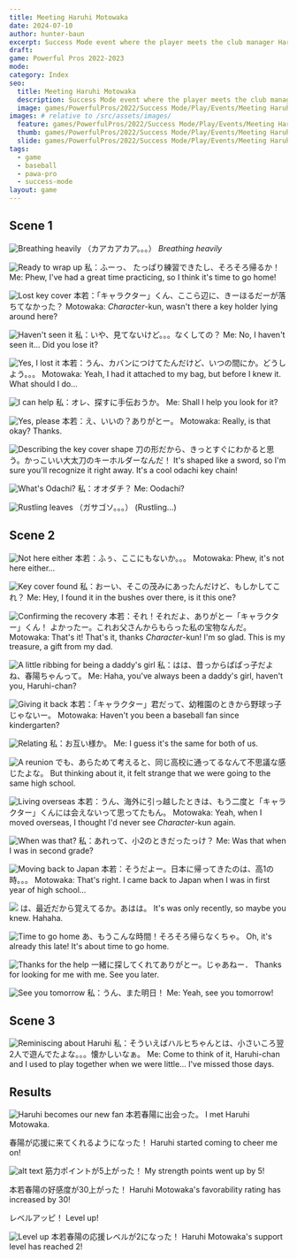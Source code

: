 ```yaml
---
title: Meeting Haruhi Motowaka
date: 2024-07-10
author: hunter-baun
excerpt: Success Mode event where the player meets the club manager Haruhi Motowaka
draft: 
game: Powerful Pros 2022-2023
mode: 
category: Index
seo:
  title: Meeting Haruhi Motowaka
  description: Success Mode event where the player meets the club manager Haruhi Motowaka
  image: games/PowerfulPros/2022/Success Mode/Play/Events/Meeting Haruhi Motowaka.png
images: # relative to /src/assets/images/
  feature: games/PowerfulPros/2022/Success Mode/Play/Events/Meeting Haruhi Motowaka.png
  thumb: games/PowerfulPros/2022/Success Mode/Play/Events/Meeting Haruhi Motowaka.png
  slide: games/PowerfulPros/2022/Success Mode/Play/Events/Meeting Haruhi Motowaka.png
tags:
  - game
  - baseball
  - pawa-pro
  - success-mode
layout: game
---
```


## Scene 1

![Breathing heavily](1.png)
（カアカアカア。。。）
*Breathing heavily*

![Ready to wrap up](2.png)
私：ふーっ、
たっぱり練習できたし、そろそろ帰るか！
Me: Phew,
I've had a great time practicing, so I think it's time to go home!

![Lost key cover](3.png)
本若：「キャラクター」くん、ここら辺に、きーほるだーが落ちてなかった？
Motowaka: *Character*-kun, wasn't there a key holder lying around here?

![Haven't seen it](4.png)
私：いや、見てないけど。。。なくしての？
Me: No, I haven't seen it... Did you lose it?

![Yes, I lost it](5.png)
本若：うん、カバンにつけてたんだけど、いつの間にか。どうしよう。。。
Motowaka: Yeah, I had it attached to my bag, but before I knew it. What should I do...

![I can help](6.png)
私：オレ、探すに手伝おうか。
Me: Shall I help you look for it?

![Yes, please](7.png)
本若：え、いいの？ありがとー。
Motowaka: Really, is that okay? Thanks.

![Describing the key cover shape](8.png)
刀の形だから、きっとすぐにわかると思う。かっこいい大太刀のキーホルダーなんだ！
It's shaped like a sword, so I'm sure you'll recognize it right away. It's a cool odachi key chain!

![What's Odachi?](9.png)
私：オオダチ？
Me: Oodachi?

![Rustling leaves](10.png)
（ガサゴソ。。。）
(Rustling...)

## Scene 2

![Not here either](11.png)
本若：ふぅ、ここにもないか。。。
Motowaka: Phew, it's not here either...

![Key cover found](12.png)
私：おーい、そこの茂みにあったんだけど、もしかしてこれ？
Me: Hey, I found it in the bushes over there, is it this one?

![Confirming the recovery](13.png)
本若：それ！それだよ、ありがとー「キャラクター」くん！
よかったー。これお父さんからもらった私の宝物なんだ。
Motowaka: That's it! That's it, thanks *Character*-kun!
I'm so glad. This is my treasure, a gift from my dad.

![A little ribbing for being a daddy's girl](14.png)
私：はは、昔っからぱぱっ子だよね、春陽ちゃんって。
Me: Haha, you've always been a daddy's girl, haven't you, Haruhi-chan?

![Giving it back](15.png)
本若：「キャラクター」君だって、幼稚園のときから野球っ子じゃないー。
Motowaka: Haven't you been a baseball fan since kindergarten?

![Relating](16.png)
私：お互い様か。
Me: I guess it's the same for both of us.

![A reunion](17.png)
でも、あらためて考えると、同じ高校に通ってるなんて不思議な感じたよな。
But thinking about it, it felt strange that we were going to the same high school.

![Living overseas](18.png)
本若：うん、海外に引っ越したときは、もう二度と「キャラクター」くんには会えないって思ってたもん。
Motowaka: Yeah, when I moved overseas, I thought I'd never see *Character*-kun again.

![When was that?](19.png)
私：あれって、小2のときだったっけ？
Me: Was that when I was in second grade?

![Moving back to Japan](20.png)
本若：そうだよー。日本に帰ってきたのは、高1の時。。。
Motowaka: That's right. I came back to Japan when I was in first year of high school...

![](21.png)
は、最近だから覚えてるか。あはは。
It's was only recently, so maybe you knew. Hahaha.

![Time to go home](23.png)
あ、もうこんな時間！そろそろ帰らなくちゃ。
Oh, it's already this late! It's about time to go home.


![Thanks for the help](24.png)
一緒に探してくれてありがとー。じゃあねー．
Thanks for looking for me with me. See you later.

![See you tomorrow](25.png)
私：うん、また明日！
Me: Yeah, see you tomorrow!

## Scene 3

![Reminiscing about Haruhi](26.png)
私：そういえばハルヒちゃんとは、小さいころ翌2人で遊んでたよな。。。懐かしいなぁ。
Me: Come to think of it, Haruhi-chan and I used to play together when we were little... I've missed those days.

## Results

![Haruhi becomes our new fan](28.png)
本若春陽に出会った。
I met Haruhi Motowaka.

春陽が応援に来てくれるようになった！
Haruhi started coming to cheer me on!

![alt text](31.png)
筋力ポイントが5上がった！
My strength points went up by 5! 

本若春陽の好感度が30上がった！
Haruhi Motowaka's favorability rating has increased by 30!

レベルアッピ！
Level up!

![Level up](32.png)
本若春陽の応援レベルが2になった！
Haruhi Motowaka's support level has reached 2!

